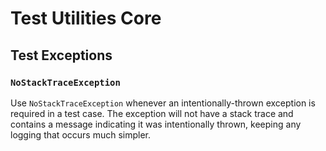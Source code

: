 # Test Utilities Core

## Test Exceptions

### `NoStackTraceException`

Use `NoStackTraceException` whenever an intentionally-thrown exception is required in a test case. The exception will not have a stack trace and contains a message indicating it was intentionally thrown, keeping any logging that occurs much simpler.

